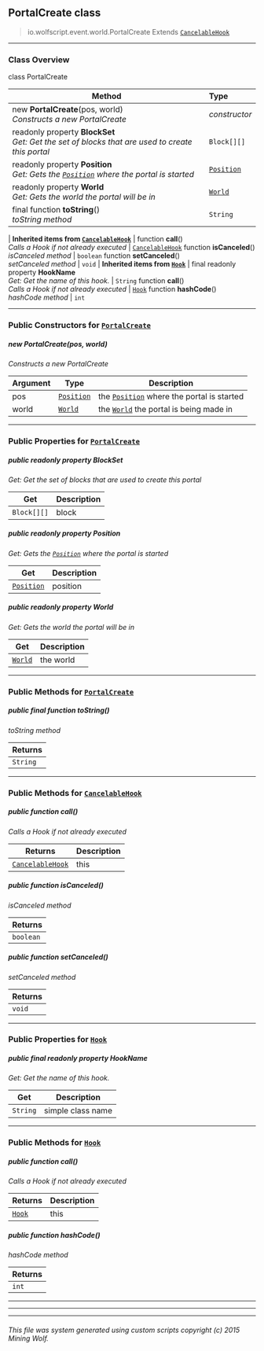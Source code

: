 ## PortalCreate __class__

>io.wolfscript.event.world.PortalCreate
>Extends [`CancelableHook`](../../hook/CancelableHook.md)

---

### Class Overview

class PortalCreate

Method | Type   
--- | :--- 
new __PortalCreate__(pos, world) <br> _Constructs a new PortalCreate_ | _constructor_
 readonly property __BlockSet__ <br> _Get: Get the set of blocks that are used to create this portal_ | `Block[][]`
 readonly property __Position__ <br> _Get: Gets the [`Position`](../../api/world/position/Position.md) where the portal is started_ | [`Position`](../../api/world/position/Position.md)
 readonly property __World__ <br> _Get: Gets the world the portal will be in_ | [`World`](../../api/world/World.md)
final function __toString__() <br> _toString method_ | `String`
 |
__Inherited items from [`CancelableHook`](../../hook/CancelableHook.md)__ |
 function __call__() <br> _Calls a Hook if not already executed_ | [`CancelableHook`](../../hook/CancelableHook.md)
 function __isCanceled__() <br> _isCanceled method_ | `boolean`
 function __setCanceled__() <br> _setCanceled method_ | `void`
 |
__Inherited items from [`Hook`](../../hook/Hook.md)__ |
final readonly property __HookName__ <br> _Get: Get the name of this hook._ | `String`
 function __call__() <br> _Calls a Hook if not already executed_ | [`Hook`](../../hook/Hook.md)
 function __hashCode__() <br> _hashCode method_ | `int`







---

### Public Constructors for [`PortalCreate`](PortalCreate.md)

##### <a id='portalcreate'></a>new __PortalCreate__(pos, world) 

_Constructs a new PortalCreate_

Argument | Type | Description  
--- | --- | --- 
pos | [`Position`](../../api/world/position/Position.md) | the [`Position`](../../api/world/position/Position.md) where the portal is started
world | [`World`](../../api/world/World.md) | the [`World`](../../api/world/World.md) the portal is being made in

---

### Public Properties for [`PortalCreate`](PortalCreate.md)

##### <a id='blockset'></a>public  readonly property __BlockSet__

_Get: Get the set of blocks that are used to create this portal_

Get | Description
--- | --- 
`Block[][]` | block



##### <a id='position'></a>public  readonly property __Position__

_Get: Gets the [`Position`](../../api/world/position/Position.md) where the portal is started_

Get | Description
--- | --- 
[`Position`](../../api/world/position/Position.md) | position



##### <a id='world'></a>public  readonly property __World__

_Get: Gets the world the portal will be in_

Get | Description
--- | --- 
[`World`](../../api/world/World.md) | the world



---

### Public Methods for [`PortalCreate`](PortalCreate.md)

##### <a id='tostring'></a>public final function __toString__()

_toString method_

Returns | 
--- | 
`String` |


---

### Public Methods for [`CancelableHook`](../../hook/CancelableHook.md)

##### <a id='call'></a>public  function __call__()

_Calls a Hook if not already executed_

Returns | Description
--- | --- 
[`CancelableHook`](../../hook/CancelableHook.md) | this


##### <a id='iscanceled'></a>public  function __isCanceled__()

_isCanceled method_

Returns | 
--- | 
`boolean` |


##### <a id='setcanceled'></a>public  function __setCanceled__()

_setCanceled method_

Returns | 
--- | 
`void` |


---

### Public Properties for [`Hook`](../../hook/Hook.md)

##### <a id='hookname'></a>public final readonly property __HookName__

_Get: Get the name of this hook._

Get | Description
--- | --- 
`String` | simple class name



---

### Public Methods for [`Hook`](../../hook/Hook.md)

##### <a id='call'></a>public  function __call__()

_Calls a Hook if not already executed_

Returns | Description
--- | --- 
[`Hook`](../../hook/Hook.md) | this


##### <a id='hashcode'></a>public  function __hashCode__()

_hashCode method_

Returns | 
--- | 
`int` |


---


---


---


###### This file was system generated using custom scripts copyright (c) 2015 Mining Wolf.
	

